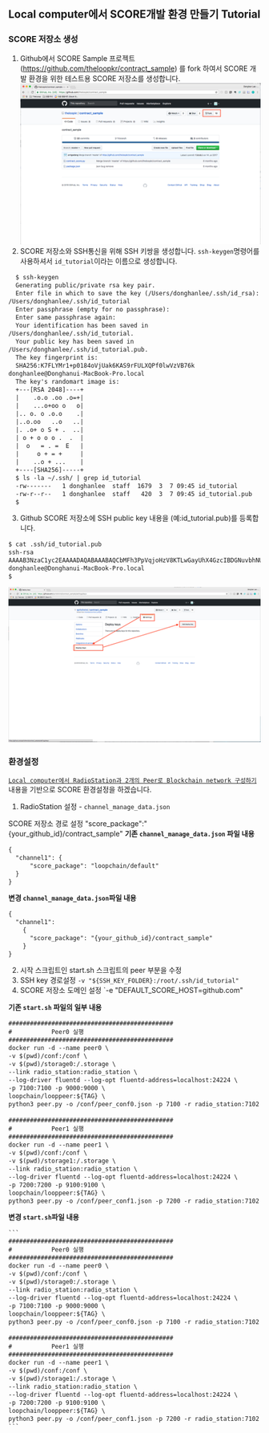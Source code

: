 ## Local computer에서 SCORE개발 환경 만들기 Tutorial

### SCORE 저장소 생성

1. Github에서 SCORE Sample 프로젝트(https://github.com/theloopkr/contract_sample) 를 fork 하여서 SCORE 개발 환경을 위한 테스트용 SCORE 저장소를 생성합니다. ![github](/images/github_contract-sample.png)
2. SCORE 저장소와 SSH통신을 위해 SSH 키쌍을 생성합니다. `ssh-keygen`명령어를 사용하셔서 `id_tutorial`이라는 이름으로 생성합니다.
```
  $ ssh-keygen
  Generating public/private rsa key pair.
  Enter file in which to save the key (/Users/donghanlee/.ssh/id_rsa): /Users/donghanlee/.ssh/id_tutorial
  Enter passphrase (empty for no passphrase):
  Enter same passphrase again:
  Your identification has been saved in /Users/donghanlee/.ssh/id_tutorial.
  Your public key has been saved in /Users/donghanlee/.ssh/id_tutorial.pub.
  The key fingerprint is:
  SHA256:K7FLYMr1+p0184oVjUak6KAS9rFULXQPf0lwVzVB76k donghanlee@Donghanui-MacBook-Pro.local
  The key's randomart image is:
  +---[RSA 2048]----+
  |    .o.o .oo .o=+|
  |    ...o+oo o   o|
  |.. o. o .o.o    .|
  |..o.oo   ..o   ..|
  |. .o+ o S + .  ..|
  | o + o o o .  .  |
  |  o   = . =  E   |
  |     o + = +     |
  |    ..o + ...    |
  +----[SHA256]-----+
  $ ls -la ~/.ssh/ | grep id_tutorial
  -rw-------   1 donghanlee  staff  1679  3  7 09:45 id_tutorial
  -rw-r--r--   1 donghanlee  staff   420  3  7 09:45 id_tutorial.pub
  $
```

3. Github SCORE 저장소에 SSH public key 내용을 (예:id_tutorial.pub)를 등록합니다.
  ```
  $ cat .ssh/id_tutorial.pub
  ssh-rsa AAAAB3NzaC1yc2EAAAADAQABAAABAQCbMFh3PpVqjoHzV8KTLwGayUhX4GzcIBDGNuvbhNUJzU9o/1Ua2htKnFrQAN7DhWhTlLtVozBDl8o8vQck83KvSIdFnG7bruF5ch/k8vSMn8jBYrNuz3s3566NT63D73lf4sLZ/LP5Lz4EQGZnGlgYpSrykJW61u+BxNDxTeT39rKR97C9/bhwMK18pjLbw9M+Q7G54kAe1ak3anpqUxVNTWWGkJ4hWTH7eDJeIwyScZqAw+6NhiBc2bU1dl1gbworaQO528oJAx+W32+jsbe/AtxceqYp5vkN2+WFuMRsNKVuwxSGk0dhwOwJXt5o8aJ9/knT46LE8Y3lKeBvAf6V donghanlee@Donghanui-MacBook-Pro.local
  $
  ```
  ![ssh public key](/images/github_add_sshkey.png)



### 환경설정
[`Local computer에서 RadioStation과 2개의 Peer로 Blockchain network 구성하기`](Tutorial_1R2P.md) 내용을 기반으로 SCORE 환경설정을 하겠습니다.

1. RadioStation 설정 - `channel_manage_data.json`

  SCORE 저장소 경로 설정 "score_package":"{your_github_id}/contract_sample"
  **기존 `channel_manage_data.json` 파일 내용**
  ```
  {
  	"channel1": {
  		"score_package": "loopchain/default"
  	}
  }
  ```
  **변경 `channel_manage_data.json`파일 내용**
  ```
  {
    "channel1":
      {
        "score_package": "{your_github_id}/contract_sample"
      }
  }
  ```
2.  시작 스크립트인 start.sh 스크립트의 peer 부분을 수정
  1. SSH key 경로설정 `-v "${SSH_KEY_FOLDER}:/root/.ssh/id_tutorial"`
  2. SCORE 저장소 도메인 설정 `-e "DEFAULT_SCORE_HOST=github.com"

  **기존 `start.sh` 파일의 일부 내용**

  ```
  ##############################################
  #           Peer0 실행
  ##############################################
  docker run -d --name peer0 \
  -v $(pwd)/conf:/conf \
  -v $(pwd)/storage0:/.storage \
  --link radio_station:radio_station \
  --log-driver fluentd --log-opt fluentd-address=localhost:24224 \
  -p 7100:7100 -p 9000:9000 \
  loopchain/looppeer:${TAG} \
  python3 peer.py -o /conf/peer_conf0.json -p 7100 -r radio_station:7102

  ##############################################
  #           Peer1 실행
  ##############################################
  docker run -d --name peer1 \
  -v $(pwd)/conf:/conf \
  -v $(pwd)/storage1:/.storage \
  --link radio_station:radio_station \
  --log-driver fluentd --log-opt fluentd-address=localhost:24224 \
  -p 7200:7200 -p 9100:9100 \
  loopchain/looppeer:${TAG} \
  python3 peer.py -o /conf/peer_conf1.json -p 7200 -r radio_station:7102
  ```
  **변경 `start.sh`파일 내용**

    ```
    ##############################################
    #           Peer0 실행
    ##############################################
    docker run -d --name peer0 \
    -v $(pwd)/conf:/conf \
    -v $(pwd)/storage0:/.storage \
    --link radio_station:radio_station \
    --log-driver fluentd --log-opt fluentd-address=localhost:24224 \
    -p 7100:7100 -p 9000:9000 \
    loopchain/looppeer:${TAG} \
    python3 peer.py -o /conf/peer_conf0.json -p 7100 -r radio_station:7102

    ##############################################
    #           Peer1 실행
    ##############################################
    docker run -d --name peer1 \
    -v $(pwd)/conf:/conf \
    -v $(pwd)/storage1:/.storage \
    --link radio_station:radio_station \
    --log-driver fluentd --log-opt fluentd-address=localhost:24224 \
    -p 7200:7200 -p 9100:9100 \
    loopchain/looppeer:${TAG} \
    python3 peer.py -o /conf/peer_conf1.json -p 7200 -r radio_station:7102
    ```
